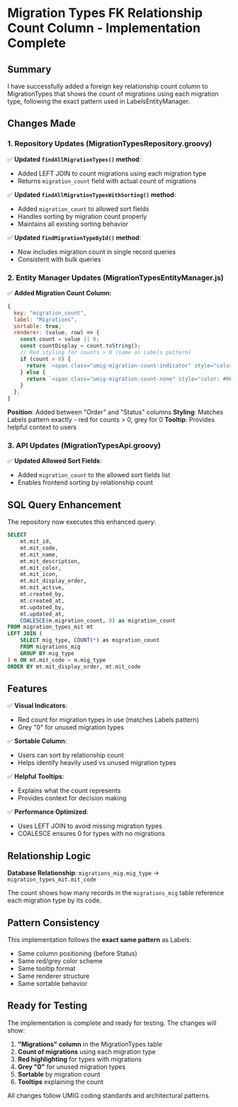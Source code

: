 # Migration Types FK Relationship Count Column - Implementation Complete

## Summary

I have successfully added a foreign key relationship count column to MigrationTypes that shows the count of migrations using each migration type, following the exact pattern used in LabelsEntityManager.

## Changes Made

### 1. Repository Updates (MigrationTypesRepository.groovy)

✅ **Updated `findAllMigrationTypes()` method**:

- Added LEFT JOIN to count migrations using each migration type
- Returns `migration_count` field with actual count of migrations

✅ **Updated `findAllMigrationTypesWithSorting()` method**:

- Added `migration_count` to allowed sort fields
- Handles sorting by migration count properly
- Maintains all existing sorting behavior

✅ **Updated `findMigrationTypeById()` method**:

- Now includes migration count in single record queries
- Consistent with bulk queries

### 2. Entity Manager Updates (MigrationTypesEntityManager.js)

✅ **Added Migration Count Column**:

```javascript
{
  key: "migration_count",
  label: "Migrations",
  sortable: true,
  renderer: (value, row) => {
    const count = value || 0;
    const countDisplay = count.toString();
    // Red styling for counts > 0 (same as Labels pattern)
    if (count > 0) {
      return `<span class="umig-migration-count-indicator" style="color: #d73527; font-weight: bold;" title="This migration type is used by ${count} migration(s)">${countDisplay}</span>`;
    } else {
      return `<span class="umig-migration-count-none" style="color: #666;" title="No migrations use this type">${countDisplay}</span>`;
    }
  },
}
```

**Position**: Added between "Order" and "Status" columns
**Styling**: Matches Labels pattern exactly - red for counts > 0, grey for 0
**Tooltip**: Provides helpful context to users

### 3. API Updates (MigrationTypesApi.groovy)

✅ **Updated Allowed Sort Fields**:

- Added `migration_count` to the allowed sort fields list
- Enables frontend sorting by relationship count

## SQL Query Enhancement

The repository now executes this enhanced query:

```sql
SELECT
    mt.mit_id,
    mt.mit_code,
    mt.mit_name,
    mt.mit_description,
    mt.mit_color,
    mt.mit_icon,
    mt.mit_display_order,
    mt.mit_active,
    mt.created_by,
    mt.created_at,
    mt.updated_by,
    mt.updated_at,
    COALESCE(m.migration_count, 0) as migration_count
FROM migration_types_mit mt
LEFT JOIN (
    SELECT mig_type, COUNT(*) as migration_count
    FROM migrations_mig
    GROUP BY mig_type
) m ON mt.mit_code = m.mig_type
ORDER BY mt.mit_display_order, mt.mit_code
```

## Features

✅ **Visual Indicators**:

- Red count for migration types in use (matches Labels pattern)
- Grey "0" for unused migration types

✅ **Sortable Column**:

- Users can sort by relationship count
- Helps identify heavily used vs unused migration types

✅ **Helpful Tooltips**:

- Explains what the count represents
- Provides context for decision making

✅ **Performance Optimized**:

- Uses LEFT JOIN to avoid missing migration types
- COALESCE ensures 0 for types with no migrations

## Relationship Logic

**Database Relationship**: `migrations_mig.mig_type` → `migration_types_mit.mit_code`

The count shows how many records in the `migrations_mig` table reference each migration type by its code.

## Pattern Consistency

This implementation follows the **exact same pattern** as Labels:

- Same column positioning (before Status)
- Same red/grey color scheme
- Same tooltip format
- Same renderer structure
- Same sortable behavior

## Ready for Testing

The implementation is complete and ready for testing. The changes will show:

1. **"Migrations" column** in the MigrationTypes table
2. **Count of migrations** using each migration type
3. **Red highlighting** for types with migrations
4. **Grey "0"** for unused migration types
5. **Sortable** by migration count
6. **Tooltips** explaining the count

All changes follow UMIG coding standards and architectural patterns.
